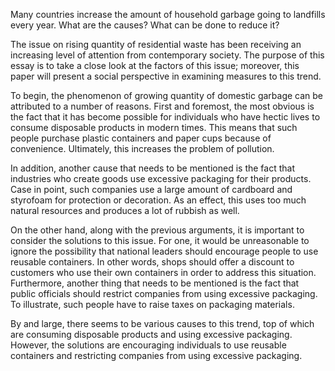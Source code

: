 Many countries increase the amount of household garbage going to landfills every year.
What are the causes? What can be done to reduce it?

The issue on rising quantity of residential waste has been receiving an increasing level of attention from contemporary society. The purpose of this essay is to take a close look at the factors of this issue; moreover, this paper will present a social perspective in examining measures to this trend.

To begin, the phenomenon of growing quantity of domestic garbage can be attributed to a number of reasons. First and foremost, the most obvious is the fact that it has become possible for individuals who have hectic lives to consume disposable products in modern times. This means that such people purchase plastic containers and paper cups because of convenience. Ultimately, this increases the problem of pollution.

In addition, another cause that needs to be mentioned is the fact that industries who create goods use excessive packaging for their products. Case in point, such companies use a large amount of cardboard and styrofoam for protection or decoration. As an effect, this uses too much natural resources and produces a lot of rubbish as well.

On the other hand, along with the previous arguments, it is important to consider the solutions to this issue. For one, it would be unreasonable to ignore the possibility that national leaders should encourage people to use reusable containers. In other words, shops should offer a discount to customers who use their own containers in order to address this situation. Furthermore, another thing that needs to be mentioned is the fact that public officials should restrict companies from using excessive packaging. To illustrate, such people have to raise taxes on packaging materials.

By and large, there seems to be various causes to this trend, top of which are consuming disposable products and using excessive packaging. However, the solutions are encouraging individuals to use reusable containers and restricting companies from using excessive packaging.

